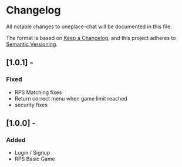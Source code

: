 # Changelog

All notable changes to oneplace-chat will be documented in this file.

The format is based on [Keep a Changelog](https://keepachangelog.com/en/1.0.0/),
and this project adheres to [Semantic Versioning](https://semver.org/spec/v2.0.0.html).

## [1.0.1] -

### Fixed
- RPS Matching fixes
- Return correct menu when game limit reached
- security fixes

## [1.0.0] - 

### Added
- Login / Signup
- RPS Basic Game